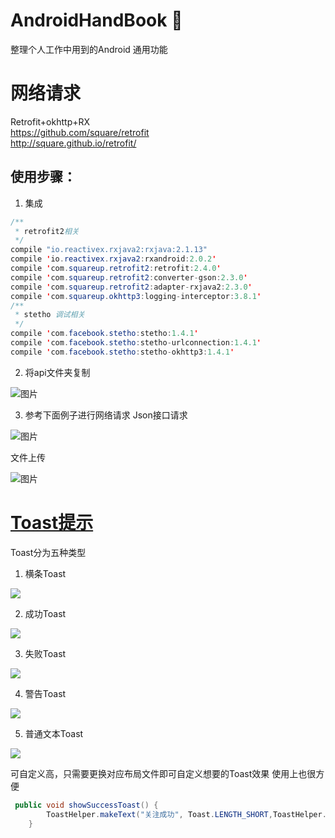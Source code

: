 # AndroidHandBook :snail:
整理个人工作中用到的Android 通用功能

# 网络请求
Retrofit+okhttp+RX  
https://github.com/square/retrofit  
http://square.github.io/retrofit/  
## 使用步骤：
1. 集成
``` java
/**
 * retrofit2相关
 */
compile "io.reactivex.rxjava2:rxjava:2.1.13"
compile 'io.reactivex.rxjava2:rxandroid:2.0.2'
compile 'com.squareup.retrofit2:retrofit:2.4.0'
compile 'com.squareup.retrofit2:converter-gson:2.3.0'
compile 'com.squareup.retrofit2:adapter-rxjava2:2.3.0'
compile 'com.squareup.okhttp3:logging-interceptor:3.8.1'
/**
 * stetho 调试相关
 */
compile 'com.facebook.stetho:stetho:1.4.1'
compile 'com.facebook.stetho:stetho-urlconnection:1.4.1'
compile 'com.facebook.stetho:stetho-okhttp3:1.4.1'
``` 

2. 将api文件夹复制  

![图片](https://images-cdn.shimo.im/TVP1azpTmBwbp0mZ/image.png)

3. 参考下面例子进行网络请求
Json接口请求  

![图片](https://images-cdn.shimo.im/qViUTzcxc5YOD5Bq/carbon.png)

文件上传

![图片](https://images-cdn.shimo.im/SKCx8seI2yoBJiQ7/carbon_1_.png)

# [Toast提示](https://github.com/fuhongliang/AndroidHandBook/tree/master/app/src/main/java/com/fuhl/androidhandbook/toast)
Toast分为五种类型
1. 横条Toast  

![](./pic/h_toast.gif)

2. 成功Toast  

![](./pic/success_toast.gif)

3. 失败Toast  

![](./pic/fail_toast.gif)

4. 警告Toast  

![](./pic/warn_toast.gif)

5. 普通文本Toast  

![](./pic/txt_toast.gif)

可自定义高，只需要更换对应布局文件即可自定义想要的Toast效果
使用上也很方便  

``` java
 public void showSuccessToast() {
        ToastHelper.makeText("关注成功", Toast.LENGTH_SHORT,ToastHelper.SUCCESSWITHICONTOAST).show();
    }
 ``` 
 


